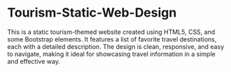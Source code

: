 # Tourism-Static-Web-Design
This is a static tourism-themed website created using HTML5, CSS, and some Bootstrap elements. It features a list of favorite travel destinations, each with a detailed description. The design is clean, responsive, and easy to navigate, making it ideal for showcasing travel information in a simple and effective way.
